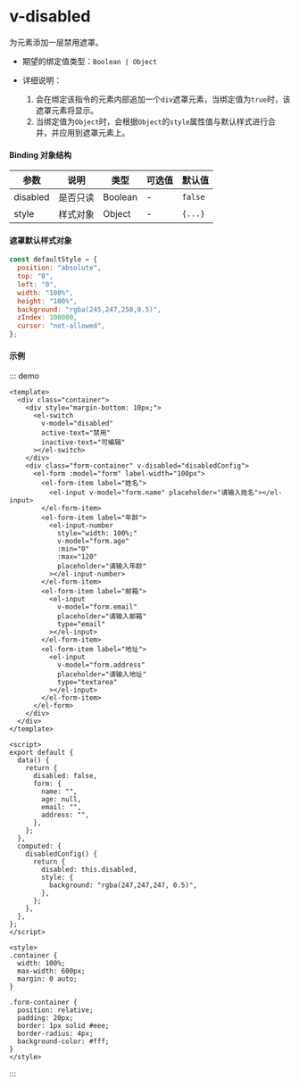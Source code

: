 # v-disabled

为元素添加一层禁用遮罩。

- 期望的绑定值类型：`Boolean | Object`

- 详细说明：

  1. 会在绑定该指令的元素内部追加一个`div`遮罩元素，当绑定值为`true`时，该遮罩元素将显示。
  2. 当绑定值为`Object`时，会根据`Object`的`style`属性值与默认样式进行合并，并应用到遮罩元素上。

#### Binding 对象结构

| 参数     | 说明     | 类型    | 可选值 | 默认值  |
| -------- | -------- | ------- | ------ | ------- |
| disabled | 是否只读 | Boolean | -      | `false` |
| style    | 样式对象 | Object  | -      | `{...}` |

#### 遮罩默认样式对象

```javascript
const defaultStyle = {
  position: "absolute",
  top: "0",
  left: "0",
  width: "100%",
  height: "100%",
  background: "rgba(245,247,250,0.5)",
  zIndex: 100000,
  cursor: "not-allowed",
};
```

#### 示例

::: demo

```vue
<template>
  <div class="container">
    <div style="margin-bottom: 10px;">
      <el-switch
        v-model="disabled"
        active-text="禁用"
        inactive-text="可编辑"
      ></el-switch>
    </div>
    <div class="form-container" v-disabled="disabledConfig">
      <el-form :model="form" label-width="100px">
        <el-form-item label="姓名">
          <el-input v-model="form.name" placeholder="请输入姓名"></el-input>
        </el-form-item>
        <el-form-item label="年龄">
          <el-input-number
            style="width: 100%;"
            v-model="form.age"
            :min="0"
            :max="120"
            placeholder="请输入年龄"
          ></el-input-number>
        </el-form-item>
        <el-form-item label="邮箱">
          <el-input
            v-model="form.email"
            placeholder="请输入邮箱"
            type="email"
          ></el-input>
        </el-form-item>
        <el-form-item label="地址">
          <el-input
            v-model="form.address"
            placeholder="请输入地址"
            type="textarea"
          ></el-input>
        </el-form-item>
      </el-form>
    </div>
  </div>
</template>

<script>
export default {
  data() {
    return {
      disabled: false,
      form: {
        name: "",
        age: null,
        email: "",
        address: "",
      },
    };
  },
  computed: {
    disabledConfig() {
      return {
        disabled: this.disabled,
        style: {
          background: "rgba(247,247,247, 0.5)",
        },
      };
    },
  },
};
</script>

<style>
.container {
  width: 100%;
  max-width: 600px;
  margin: 0 auto;
}

.form-container {
  position: relative;
  padding: 20px;
  border: 1px solid #eee;
  border-radius: 4px;
  background-color: #fff;
}
</style>
```

:::
